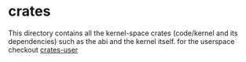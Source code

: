 # crates
This directory contains all the kernel-space crates (code/kernel and its dependencies) such as the abi and the kernel itself.
for the userspace checkout [crates-user](../crates-user)

